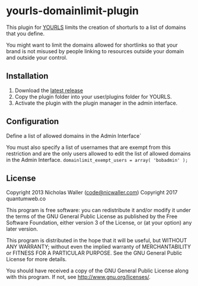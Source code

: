 yourls-domainlimit-plugin
=========================

This plugin for [YOURLS](https://github.com/YOURLS/YOURLS) limits the creation of shorturls to a list of domains that you define.

You might want to limit the domains allowed for shortlinks so that your brand is not misused by people linking to resources outside your domain and outside your control.

Installation
------------
1. Download the [latest release](https://bitbucket.org/quantumwebco/domain-limiter-yourls-plugin)
1. Copy the plugin folder into your user/plugins folder for YOURLS.
1. Activate the plugin with the plugin manager in the admin interface.

Configuration
-------------
Define a list of allowed domains in the Admin Interface`

You must also specify a list of usernames that are exempt from this restriction and are the only users allowed to edit the list of allowed domains in the Admin Interface.
`domainlimit_exempt_users = array( 'bobadmin' );`

License
-------
Copyright 2013 Nicholas Waller (code@nicwaller.com)
Copyright 2017 quantumweb.co

This program is free software: you can redistribute it and/or modify
it under the terms of the GNU General Public License as published by
the Free Software Foundation, either version 3 of the License, or
(at your option) any later version.

This program is distributed in the hope that it will be useful,
but WITHOUT ANY WARRANTY; without even the implied warranty of
MERCHANTABILITY or FITNESS FOR A PARTICULAR PURPOSE.  See the
GNU General Public License for more details.

You should have received a copy of the GNU General Public License
along with this program.  If not, see <http://www.gnu.org/licenses/>.